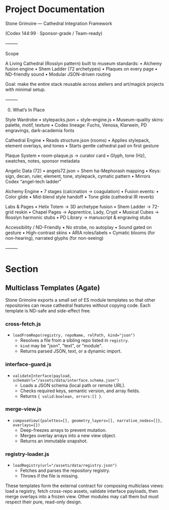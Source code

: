 # Project Documentation

Stone Grimoire — Cathedral Integration Framework

(Codex 144:99 · Sponsor-grade / Team-ready)

⸻

Scope

A Living Cathedral (Rosslyn pattern) built to museum standards:
	•	Alchemy fusion engine
	•	Shem Ladder (72 archetypes)
	•	Plaques on every page
	•	ND-friendly sound
	•	Modular JSON-driven routing

Goal: make the entire stack reusable across ateliers and art/magick projects with minimal setup.

⸻

0) What’s In Place

Style Wardrobe
	•	stylepacks.json + style-engine.js
	•	Museum-quality skins: palette, motif, texture
	•	Codex lineage: Fuchs, Venosa, Klarwein, PD engravings, dark-academia fonts

Cathedral Engine
	•	Reads structure.json (rooms)
	•	Applies stylepack, element overlays, and tones
	•	Starts gentle cathedral pad on first gesture

Plaque System
	•	room-plaque.js → curator card
	•	Glyph, tone (Hz), swatches, notes, sponsor metadata

Angelic Data (72)
	•	angels72.json = Shem ha-Mephorash mapping
	•	Keys: sign, decan, ruler, element, tone, stylepack, cymatic pattern
	•	Mirrors Codex “angel-tech ladder”

Alchemy Engine
	•	7 stages (calcination → coagulation)
	•	Fusion events:
	•	Color glide
	•	Mid-blend style handoff
	•	Tone glide (cathedral IR reverb)

Labs & Pages
	•	Helix Totem → 3D archetype fusion
	•	Shem Ladder → 72-grid reskin
	•	Chapel Pages → Apprentice, Lady, Crypt
	•	Musical Cubes → Rosslyn harmonic stubs
	•	PD Library → manuscript & engraving stubs

Accessibility / ND-Friendly
	•	No strobe, no autoplay
	•	Sound gated on gesture
	•	High-contrast skins
	•	ARIA roles/labels
	•	Cymatic blooms (for non-hearing), narrated glyphs (for non-seeing)

⸻

# Section

## Multiclass Templates (Agate)

Stone Grimoire exports a small set of ES module templates so that other
repositories can reuse cathedral features without copying code. Each
template is ND-safe and side-effect free.

### cross-fetch.js

- `loadFromRepo(registry, repoName, relPath, kind="json")`
  - Resolves a file from a sibling repo listed in `registry`.
  - `kind` may be "json", "text", or "module".
  - Returns parsed JSON, text, or a dynamic import.

### interface-guard.js

- `validateInterface(payload, schemaUrl="/assets/data/interface.schema.json")`
  - Loads a JSON schema (local path or remote URL).
  - Checks required keys, semantic version, and array fields.
  - Returns `{ valid:boolean, errors:[] }`.

### merge-view.js

- `composeView({palettes=[], geometry_layers=[], narrative_nodes=[]}, overlays={})`
  - Deep-freezes arrays to prevent mutation.
  - Merges overlay arrays into a new view object.
  - Returns an immutable snapshot.

### registry-loader.js

- `loadRegistry(url="/assets/data/registry.json")`
  - Fetches and parses the repository registry.
  - Throws if the file is missing.

These templates form the external contract for composing multiclass
views: load a registry, fetch cross-repo assets, validate interface
payloads, then merge overlays into a frozen view. Other modules may call
them but must respect their pure, read-only design.
